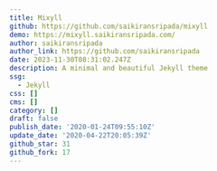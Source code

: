 ```yaml
---
title: Mixyll
github: https://github.com/saikiransripada/mixyll
demo: https://mixyll.saikiransripada.com/
author: saikiransripada
author_link: https://github.com/saikiransripada
date: 2023-11-30T08:31:02.247Z
description: A minimal and beautiful Jekyll theme
ssg:
  - Jekyll
css: []
cms: []
category: []
draft: false
publish_date: '2020-01-24T09:55:10Z'
update_date: '2020-04-22T20:05:39Z'
github_star: 31
github_fork: 17
---
```


